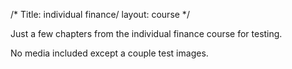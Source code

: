 /*
Title: individual finance/
layout: course
*/

Just a few chapters from the individual finance course for testing.  

No media included except a couple test images. 

